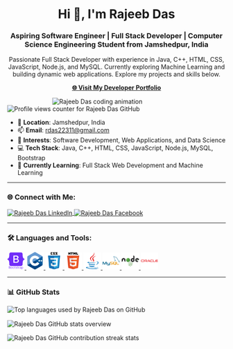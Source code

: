 <h1 align="center">Hi 👋, I'm Rajeeb Das</h1>
<h3 align="center">Aspiring Software Engineer | Full Stack Developer | Computer Science Engineering Student from Jamshedpur, India</h3>

<!-- SEO-friendly introduction -->
<p align="center">
  Passionate Full Stack Developer with experience in Java, C++, HTML, CSS, JavaScript, Node.js, and MySQL. Currently exploring Machine Learning and building dynamic web applications. Explore my projects and skills below.
</p>

<p align="center">
  <a href="https://rajeebdas.onrender.com" target="_blank"><strong>🌐 Visit My Developer Portfolio</strong></a>
</p>

<img align="right" alt="Rajeeb Das coding animation" width="400" src="https://user-images.githubusercontent.com/55389276/140866485-8fb1c876-9a8f-4d6a-98dc-08c4981eaf70.gif" />

<p align="left">
  <img src="https://komarev.com/ghpvc/?username=rajeebdas&label=Profile%20views&color=0e75b6&style=flat" alt="Profile views counter for Rajeeb Das GitHub" />
</p>

- 📍 **Location**: Jamshedpur, India  
- 📫 **Email**: rdas22311@gmail.com  
- 🌱 **Interests**: Software Development, Web Applications, and Data Science  
- 💻 **Tech Stack**: Java, C++, HTML, CSS, JavaScript, Node.js, MySQL, Bootstrap  
- 🧠 **Currently Learning**: Full Stack Web Development and Machine Learning  

---

<h3>🌐 Connect with Me:</h3>
<p align="left">
  <a href="https://www.linkedin.com/in/rajeeb-das-cse/" target="_blank">
    <img align="center" src="https://raw.githubusercontent.com/rahuldkjain/github-profile-readme-generator/master/src/images/icons/Social/linked-in-alt.svg" alt="Rajeeb Das LinkedIn" height="30" width="40" />
  </a>
  <a href="https://www.facebook.com/rajeeb.das.16121" target="_blank">
    <img align="center" src="https://raw.githubusercontent.com/rahuldkjain/github-profile-readme-generator/master/src/images/icons/Social/facebook.svg" alt="Rajeeb Das Facebook" height="30" width="40" />
  </a>
</p>

---

<h3>🛠️ Languages and Tools:</h3>
<p>
  <a href="https://getbootstrap.com" target="_blank" rel="noreferrer">
    <img src="https://raw.githubusercontent.com/devicons/devicon/master/icons/bootstrap/bootstrap-plain-wordmark.svg" alt="Bootstrap icon" width="40" height="40"/>
  </a>
  <a href="https://www.w3schools.com/cpp/" target="_blank" rel="noreferrer">
    <img src="https://raw.githubusercontent.com/devicons/devicon/master/icons/cplusplus/cplusplus-original.svg" alt="C++ icon" width="40" height="40"/>
  </a>
  <a href="https://www.w3schools.com/css/" target="_blank" rel="noreferrer">
    <img src="https://raw.githubusercontent.com/devicons/devicon/master/icons/css3/css3-original-wordmark.svg" alt="CSS3 icon" width="40" height="40"/>
  </a>
  <a href="https://www.w3.org/html/" target="_blank" rel="noreferrer">
    <img src="https://raw.githubusercontent.com/devicons/devicon/master/icons/html5/html5-original-wordmark.svg" alt="HTML5 icon" width="40" height="40"/>
  </a>
  <a href="https://www.java.com" target="_blank" rel="noreferrer">
    <img src="https://raw.githubusercontent.com/devicons/devicon/master/icons/java/java-original.svg" alt="Java icon" width="40" height="40"/>
  </a>
  <a href="https://www.mysql.com/" target="_blank" rel="noreferrer">
    <img src="https://raw.githubusercontent.com/devicons/devicon/master/icons/mysql/mysql-original-wordmark.svg" alt="MySQL icon" width="40" height="40"/>
  </a>
  <a href="https://nodejs.org" target="_blank" rel="noreferrer">
    <img src="https://raw.githubusercontent.com/devicons/devicon/master/icons/nodejs/nodejs-original-wordmark.svg" alt="Node.js icon" width="40" height="40"/>
  </a>
  <a href="https://www.oracle.com/" target="_blank" rel="noreferrer">
    <img src="https://raw.githubusercontent.com/devicons/devicon/master/icons/oracle/oracle-original.svg" alt="Oracle DB icon" width="40" height="40"/>
  </a>
</p>

---

<h3>📊 GitHub Stats</h3>

<p>
  <img align="left" src="https://github-readme-stats.vercel.app/api/top-langs?username=rajeebdas&show_icons=true&locale=en&layout=compact" alt="Top languages used by Rajeeb Das on GitHub" />
</p>

<p>&nbsp;</p>
<p>
  <img align="center" src="https://github-readme-stats.vercel.app/api?username=rajeebdas&show_icons=true&locale=en" alt="Rajeeb Das GitHub stats overview" />
</p>

<p>
  <img align="center" src="https://github-readme-streak-stats.herokuapp.com/?user=rajeebdas" alt="Rajeeb Das GitHub contribution streak stats" />
</p>
